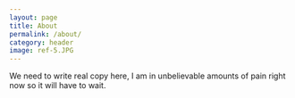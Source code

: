 ```yaml
---
layout: page
title: About
permalink: /about/
category: header
image: ref-5.JPG
---
```


We need to write real copy here, I am in unbelievable amounts of pain right now so it will have to wait. 